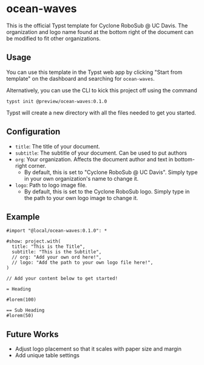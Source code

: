 # ocean-waves
This is the official Typst template for Cyclone RoboSub @ UC Davis. The organization and logo name found at the bottom right of the document can be modified to fit other organizations.

## Usage
You can use this template in the Typst web app by clicking "Start from template" on the dashboard and searching for `ocean-waves`.

Alternatively, you can use the CLI to kick this project off using the command
```
typst init @preview/ocean-waves:0.1.0
```

Typst will create a new directory with all the files needed to get you started.

## Configuration
- `title`: The title of your document. 
- `subtitle`: The subtitle of your document. Can be used to put authors
- `org`: Your organization. Affects the document author and text in bottom-right corner. 
    - By default, this is set to "Cyclone RoboSub @ UC Davis". Simply type in your own organization's name to change it. 
- `logo`: Path to logo image file. 
    - By default, this is set to the Cyclone RoboSub logo. Simply type in the path to your own logo image to change it. 

## Example
```typst
#import "@local/ocean-waves:0.1.0": *

#show: project.with(
  title: "This is the Title",
  subtitle: "This is the Subtitle",
  // org: "Add your own ord here!",
  // logo: "Add the path to your own logo file here!",
)

// Add your content below to get started!

= Heading

#lorem(100)

== Sub Heading
#lorem(50)
```

## Future Works
- Adjust logo placement so that it scales with paper size and margin
- Add unique table settings
